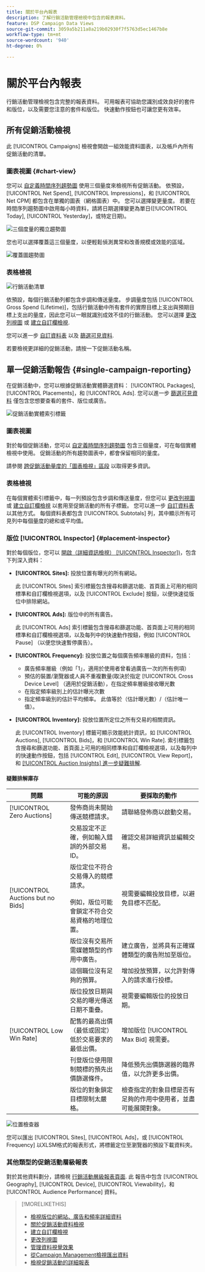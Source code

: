 ```yaml
---
title: 關於平台內報表
description: 了解行銷活動管理檢視中包含的報表資料。
feature: DSP Campaign Data Views
source-git-commit: 3059a5b211a8a219b02930f7f5763d5ec1467b8e
workflow-type: tm+mt
source-wordcount: '940'
ht-degree: 0%

---
```


# 關於平台內報表

<!-- rename "About Performance Reports in Campaign Management Views?" -->
行銷活動管理檢視包含完整的報表資料。 可用報表可協助您識別成效良好的套件和版位，以及需要您注意的套件和版位。 快速動作按鈕也可讓您更有效率。

## 所有促銷活動檢視

此 [!UICONTROL Campaigns] 檢視會開啟一組效能資料圖表，以及帳戶內所有促銷活動的清單。

### 圖表視圖 {#chart-view}

您可以 [自定義時間序列趨勢圖](campaign-data-visualization-manage.md) 使用三個量度來檢視所有促銷活動。 依預設， [!UICONTROL Net Spend], [!UICONTROL Impressions]，和 [!UICONTROL Net CPM] 都包含在單獨的圖表（網格圖表）中。 您可以選擇變更量度。 若要在時間序列趨勢圖中啟用每小時資料，請將日期選擇變更為單日([!UICONTROL Today], [!UICONTROL Yesterday]，或特定日期)。

![三個度量的獨立趨勢圖](/help/dsp/assets/trend-chart-separate.png)

您也可以選擇覆蓋這三個量度，以便輕鬆偵測異常和改善規模或效能的區域。

![覆蓋圖趨勢圖](/help/dsp/assets/trend-chart.png)

### 表格檢視

![行銷活動清單](/help/dsp/assets/campaigns-list.png)

依預設，每個行銷活動列都包含步調和傳送量度。 步調量度包括 [!UICONTROL Gross Spend (Lifetime)]，包括行銷活動中所有套件的實際目標上支出與預期目標上支出的量度，因此您可以一眼就識別成效不佳的行銷活動。 您可以選擇 [更改列視圖](column-view-change.md) 或 [建立自訂欄檢視](column-view-create.md).

您可以進一步 [自訂資料表](campaign-data-views-about.md) 以及 [篩選可見資料](campaign-data-filter.md).

若要檢視更詳細的促銷活動，請按一下促銷活動名稱。

## 單一促銷活動報告 {#single-campaign-reporting}

在促銷活動中，您可以根據促銷活動實體篩選資料： [!UICONTROL Packages], [!UICONTROL Placements]，和 [!UICONTROL Ads]. 您可以進一步 [篩選可見資料](campaign-data-filter.md) 僅包含您想要查看的套件、版位或廣告。

![促銷活動實體索引標籤](/help/dsp/assets/campaign-subtabs.png)

### 圖表視圖

對於每個促銷活動，您可以 [自定義時間序列趨勢圖](campaign-data-visualization-manage.md) 包含三個量度，可在每個實體檢視中使用。 促銷活動的所有趨勢圖表中，都會保留相同的量度。

請參閱 [跨促銷活動量度的「圖表檢視」區段](#chart-view) 以取得更多資訊。

### 表格檢視

在每個實體索引標籤中，每一列預設包含步調和傳送量度，但您可以 [更改列視圖](column-view-change.md) 或 [建立自訂欄檢視](column-view-create.md) 以套用至促銷活動的所有子標籤。 您可以進一步 [自訂資料表](campaign-data-views-about.md) 以其他方式。 每個資料表都包含 [!UICONTROL Subtotals] 列，其中顯示所有可見列中每個量度的總和或平均值。

### 版位 [!UICONTROL Inspector] {#placement-inspector}

對於每個版位，您可以 [開啟（詳細資訊檢視） [!UICONTROL Inspector])](placement-details-view.md)，包含下列深入資料：

* **[!UICONTROL Sites]:** 投放位置有曝光的所有網站。

   此 [!UICONTROL Sites] 索引標籤包含搜尋和篩選功能、首頁面上可用的相同標準和自訂欄檢視選項，以及 [!UICONTROL Exclude] 按鈕，以便快速從版位中排除網站。

* **[!UICONTROL Ads]:** 版位中的所有廣告。

   此 [!UICONTROL Ads] 索引標籤包含搜尋和篩選功能、首頁面上可用的相同標準和自訂欄檢視選項，以及每列中的快速動作按鈕，例如 [!UICONTROL Pause] （以便您快速暫停廣告）。

* **[!UICONTROL Frequency]:** 投放位置之每個廣告頻率層級的資料，包括：
   * 廣告頻率層級（例如「1」，適用於使用者曾看過廣告一次的所有例項）
   * 預估的裝置/瀏覽器或人員不重複數量(取決於指定 [!UICONTROL Cross Device Level] （適用於促銷活動），在指定頻率層級接收曝光數
   * 在指定頻率級別上的估計曝光次數
   * 指定頻率級別的估計平均頻率。 此值等於（估計曝光數）/（估計唯一值）。

* **[!UICONTROL Inventory]:** 投放位置所定位之所有交易的相關資訊。

   此 [!UICONTROL Inventory] 標籤可顯示效能統計資訊，如 [!UICONTROL Auctions], [!UICONTROL Bids]，和 [!UICONTROL Win Rate]. 索引標籤包含搜尋和篩選功能、首頁面上可用的相同標準和自訂欄檢視選項，以及每列中的快速動作按鈕，包括 [!UICONTROL Edit], [!UICONTROL View Report]，和 [[!UICONTROL Auction Insights] 進一步疑難排解](/help/dsp/inventory/private-deal-auction-insights.md).

#### 疑難排解庫存

| 問題 | 可能的原因 | 要採取的動作 |
| -----------| ---------- | ---------- |
| [!UICONTROL Zero Auctions] | 發佈商尚未開始傳送競標請求。 | 請聯絡發佈商以啟動交易。 |
|  | 交易設定不正確，例如輸入錯誤的外部交易ID。 | 確認交易詳細資訊並編輯交易。 |
| [!UICONTROL Auctions but no Bids] | 版位定位不符合交易傳入的競標請求。 <br><br> 例如，版位可能會鎖定不符合交易資格的地理位置。 | 視需要編輯投放目標，以避免目標不匹配。 |
|  | 版位沒有交易所需媒體類型的作用中廣告。 | 建立廣告，並將具有正確媒體類型的廣告附加至版位。 |
|  | 這個職位沒有足夠的預算。 | 增加投放預算，以允許對傳入的請求進行投標。 |
|  | 版位投放日期與交易的曝光傳送日期不重疊。 | 視需要編輯版位的投放日期。 |
| [!UICONTROL Low Win Rate] | 配售的最高出價（最低或固定）低於交易要求的最低出價。 | 增加版位 [!UICONTROL Max Bid] 視需要。 |
|  | 刊登版位使用限制競標的預先出價篩選條件。 | 降低預先出價篩選器的臨界值，以允許更多出價。 |
|  | 版位的對象鎖定目標限制太嚴格。 | 檢查指定的對象目標是否有足夠的作用中使用者，並盡可能展開對象。 |

![位置檢查器](/help/dsp/assets/placement-inspector.png)

您可以匯出 [!UICONTROL Sites], [!UICONTROL Ads]，或 [!UICONTROL Frequency] 以XLSM格式的報表形式，將標籤定位至瀏覽器的預設下載資料夾。

### 其他類型的促銷活動層級報表

對於其他資料劃分，請檢視 [行銷活動層級報表頁面](/help/dsp/campaign-management/campaigns/campaign-view-report.md). 此 <!--legacy --> 報告中包含 [!UICONTROL Geography], [!UICONTROL Device], [!UICONTROL Viewability]，和 [!UICONTROL Audience Performance] 資料。

>[!MORELIKETHIS]
>
>* [檢視版位的網站、廣告和頻率詳細資料](placement-details-view.md)
>* [關於促銷活動資料檢視](campaign-data-views-about.md)
>* [建立自訂欄檢視](column-view-create.md)
>* [更改列視圖](column-view-change.md)
>* [管理資料視覺效果](campaign-data-visualization-manage.md)
>* [從Campaign Management檢視匯出資料](campaign-export-data.md)
>* [檢視促銷活動的詳細報表](/help/dsp/campaign-management/campaigns/campaign-view-report.md)

